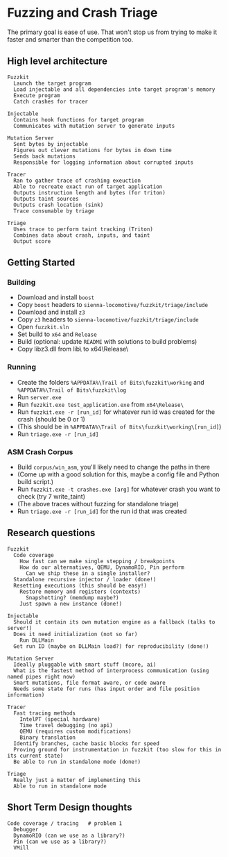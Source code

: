 # Fuzzing and Crash Triage

The primary goal is ease of use. That won't stop us from trying to make it faster and smarter than the competition too.

## High level architecture

```
Fuzzkit
  Launch the target program
  Load injectable and all dependencies into target program's memory
  Execute program
  Catch crashes for tracer

Injectable
  Contains hook functions for target program
  Communicates with mutation server to generate inputs

Mutation Server
  Sent bytes by injectable
  Figures out clever mutations for bytes in down time
  Sends back mutations
  Responsible for logging information about corrupted inputs

Tracer
  Ran to gather trace of crashing exeuction
  Able to recreate exact run of target application
  Outputs instruction length and bytes (for triton)
  Outputs taint sources 
  Outputs crash location (sink)
  Trace consumable by triage 

Triage
  Uses trace to perform taint tracking (Triton)
  Combines data about crash, inputs, and taint 
  Output score
```

## Getting Started

### Building 

* Download and install `boost`
* Copy `boost` headers to `sienna-locomotive/fuzzkit/triage/include`
* Download and install `z3`
* Copy `z3` headers to `sienna-locomotive/fuzzkit/triage/include`
* Open `fuzzkit.sln`
* Set build to `x64` and `Release`
* Build (optional: update `README` with solutions to build problems)
* Copy libz3.dll from lib\ to x64\Release\

### Running

* Create the folders `%APPDATA%\Trail of Bits\fuzzkit\working` and `%APPDATA%\Trail of Bits\fuzzkit\log`
* Run `server.exe`
* Run `fuzzkit.exe test_application.exe` from `x64\Release\`
* Run `fuzzkit.exe -r [run_id]` for whatever run id was created for the crash (should be 0 or 1) 
* (This should be in `%APPDATA%\Trail of Bits\fuzzkit\working\[run_id]`)
* Run `triage.exe -r [run_id]` 

### ASM Crash Corpus

* Build `corpus/win_asm`, you'll likely need to change the paths in there
* (Come up with a good solution for this, maybe a config file and Python build script.)
* Run `fuzzkit.exe -t crashes.exe [arg]` for whatever crash you want to check (try 7 write_taint)
* (The above traces without fuzzing for standalone triage)
* Run `triage.exe -r [run_id]` for the run id that was created

## Research questions

```
Fuzzkit
  Code coverage
    How fast can we make single stepping / breakpoints
    How do our alternatives, QEMU, DynamoRIO, Pin perform
      Can we ship these in a single installer?
  Standalone recursive injector / loader (done!)
  Resetting executions (this should be easy!)
    Restore memory and registers (contexts)
      Snapshotting? (memdump maybe?)
    Just spawn a new instance (done!)

Injectable
  Should it contain its own mutation engine as a fallback (talks to server!)
  Does it need initialization (not so far) 
    Run DLLMain
  Get run ID (maybe on DLLMain load?) for reproducibility (done!)

Mutation Server
  Ideally pluggable with smart stuff (mcore, ai)
  What is the fastest method of interprocess communication (using named pipes right now)
  Smart mutations, file format aware, or code aware
  Needs some state for runs (has input order and file position information)

Tracer
  Fast tracing methods
    IntelPT (special hardware)
    Time travel debugging (no api)
    QEMU (requires custom modifications)
    Binary translation
  Identify branches, cache basic blocks for speed
  Proving ground for instrumentation in fuzzkit (too slow for this in its current state)
  Be able to run in standalone mode (done!)

Triage
  Really just a matter of implementing this
  Able to run in standalone mode
```

## Short Term Design thoughts

```
Code coverage / tracing   # problem 1
  Debugger
  DynamoRIO (can we use as a library?)
  Pin (can we use as a library?)
  VMill
```

